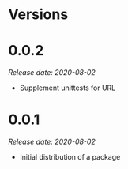 Versions
========

0.0.2
========

_Release date: 2020-08-02_

- Supplement unittests for URL

0.0.1
========

_Release date: 2020-08-02_

- Initial distribution of a package
